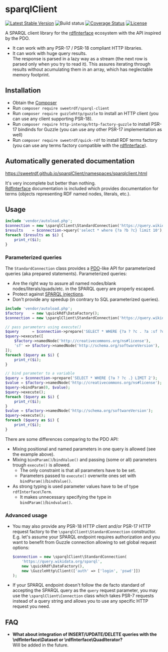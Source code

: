 # sparqlClient

[![Latest Stable Version](https://poser.pugx.org/sweetrdf/sparql-client/v/stable)](https://packagist.org/packages/sweetrdf/sparql-client)
![Build status](https://github.com/sweetrdf/sparqlClient/workflows/phpunit/badge.svg?branch=master)
[![Coverage Status](https://coveralls.io/repos/github/sweetrdf/sparqlClient/badge.svg?branch=master)](https://coveralls.io/github/sweetrdf/sparqlClient?branch=master)
[![License](https://poser.pugx.org/sweetrdf/sparql-client/license)](https://packagist.org/packages/sweetrdf/sparql-client)


A SPARQL client library for the [rdfInterface](https://github.com/sweetrdf/rdfInterface/) ecosystem with the API inspired by the PDO.

* It can work with any PSR-17 / PSR-18 compliant HTTP libraries.
* It can work with huge query results.\
  The response is parsed in a lazy way as a stream (the next row is parsed only when you try to read it).
  This assures iterating through results without acumulating them in an array, which has neglectable memory footprint.

## Installation

* Obtain the [Composer](https://getcomposer.org)
* Run `composer require sweetrdf/sparql-client`
* Run `composer require guzzlehttp/guzzle` to install an HTTP client (you can use any client supporting PSR-18).
* Run `composer require http-interop/http-factory-guzzle` to install PSR-17 bindinds for Guzzle (you can use any other PSR-17 implementation as well)
* Run `composer require sweetrdf/quick-rdf` to install RDF terms factory 
  (you can use any terms factory compatible with the [rdfInterface](https://github.com/sweetrdf/rdfInterface/)).

## Automatically generated documentation

https://sweetrdf.github.io/sparqlClient/namespaces/sparqlclient.html

It's very incomplete but better than nothing.\
[RdfInterface](https://github.com/sweetrdf/rdfInterface/) documentation is included which provides documentation for terms (objects representing RDF named nodes, literals, etc.).

## Usage

```php
include 'vendor/autoload.php';
$connection = new \sparqlClient\StandardConnection('https://query.wikidata.org/sparql', new \quickRdf\DataFactory());
$results    = $connection->query('select * where {?a ?b ?c} limit 10');
foreach ($results as $i) {
    print_r($i);
}
```

### Parameterized queries

The `StandardConnection` class provides a [PDO](https://www.php.net/manual/en/book.pdo.php)-like API for parameterized queries (aka prepared statements).
Parameterized queries:

* Are the right way to assure all named nodes/blank nodes/literals/quads/etc. in the SPARQL query are properly escaped.
* Protect against [SPARQL injections](https://www.google.com/search?q=sparql+injection).
* Don't provide any speedup (in contrary to SQL parameterized queries).

```php
include 'vendor/autoload.php';
$factory    = new \quickRdf\DataFactory();
$connection = new \sparqlClient\StandardConnection('https://query.wikidata.org/sparql', $factory);

// pass parameters using execute()
$query      = $connection->prepare('SELECT * WHERE {?a ? ?c . ?a :sf ?d .} LIMIT 10');
$query->execute([
    $factory->namedNode('http://creativecommons.org/ns#license'),
    'sf' => $factory->namedNode('http://schema.org/softwareVersion'),
]);
foreach ($query as $i) {
    print_r($i);
}

// bind parameter to a variable
$query = $connection->prepare('SELECT * WHERE {?a ? ?c .} LIMIT 2');
$value = $factory->namedNode('http://creativecommons.org/ns#license');
$query->bindParam(0, $value);
$query->execute();
foreach ($query as $i) {
    print_r($i);
}
$value = $factory->namedNode('http://schema.org/softwareVersion');
$query->execute();
foreach ($query as $i) {
    print_r($i);
}
```

There are some differences comparing to the PDO API:

* Mixing positional and named parameters in one query is allowed (see the example above).
* Mixing `bindParam()`/`bindValue()` and passing (some or all) parameters trough `execute()` is allowed.
  * The only constraint is that all parameters have to be set.
  * Parameters passed to `execute()` overwrite ones set with `bindParam()`/`bindValue()`.
* As strong typing is used parameter values have to be of type `rdfInterface\Term`.
  * It makes unnecessary specifying the type in `bindParam()`/`bindvalue()`.

### Advanced usage

* You may also provide any PSR-18 HTTP client and/or PSR-17 HTTP request factory to the `\sparqlClient\StandardConnection` constructor.
  E.g. let's assume your SPARQL endpoint requires authorization and you want to benefit from Guzzle connection allowing to set global request options:
  ```php
  $connection = new \sparqlClient\StandardConnection(
      'https://query.wikidata.org/sparql', 
      new \quickRdf\DataFactory(),
      new \GuzzleHttp\Client(['auth' => ['login', 'pswd']])
  );
  ```
* If your SPARQL endpoint doesn't follow the de facto standard of accepting the SPARQL query as the `query` request parameter,
  you may use the `\sparqlClient\Connection` class which takes PSR-7 requests instead of a query string and allows you to use any specific HTTP request you need.

## FAQ

* **What about integration of INSERT/UPDATE/DELETE queries with the \rdfInterface\Dataset or \rdfInterface\QuadIterator?**\
  Will be added in the future.
